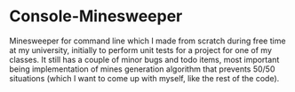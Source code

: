 # Console-Minesweeper
Minesweeper for command line which I made from scratch during free time at my university, initially to perform unit tests for a project for one of my classes. It still has a couple of minor bugs and todo items, most important being implementation of mines generation algorithm that prevents 50/50 situations (which I want to come up with myself, like the rest of the code).

